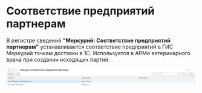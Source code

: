 # Соответствие предприятий партнерам

В регистре сведений **"Меркурий: Соответствие предприятий партнерам"** устанавливается соответствие предприятий в ГИС Меркурий точкам доставки в 1С.  Используется в АРМе ветеринарного врача при создании исходящих партий.

[![1][1]][1]

[1]: CorrespondencesOfEnterprisesWithPartners.assets/1.png
